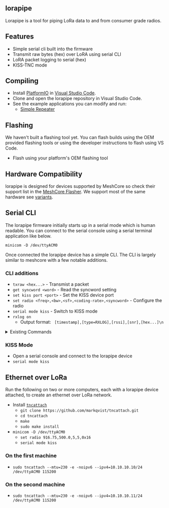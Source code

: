 ## lorapipe

Lorapipe is a tool for piping LoRa data to and from consumer grade radios.

## Features

 - Simple serial cli built into the firmware
 - Transmit raw bytes (hex) over LoRA using serial CLI
 - LoRA packet logging to serial (hex)
 - KISS-TNC mode

## Compiling
- Install [PlatformIO](https://docs.platformio.org) in [Visual Studio Code](https://code.visualstudio.com).
- Clone and open the lorapipe repository in Visual Studio Code.
- See the example applications you can modify and run:
  - [Simple Repeater](./examples/simple_repeater)

## Flashing

We haven't built a flashing tool yet. You can flash builds using the OEM provided flashing tools or using the developer instructions to flash using VS Code.

- Flash using your platform's OEM flashing tool


## Hardware Compatibility

lorapipe is designed for devices supported by MeshCore so check their support list in the [MeshCore Flasher](https://flasher.meshcore.co.uk). We support most of the same hardware see [variants](https://github.com/datapartyjs/lorapipe/tree/main/variants).

## Serial CLI

The lorapipe firmware initially starts up in a serial mode which is human readable. You can connect to the serial console using a serial terminal application like below.

`minicom -D /dev/ttyACM0`

Once connected the lorapipe device has a simple CLI. The CLI is largely similar to meshcore with a few notable additions.

### CLI additions

 * `txraw <hex...>` - Transmist a packet
 * `get syncword <word>` - Read the syncword setting
 * `set kiss port <port>` - Set the KISS device port
 * `set radio <freq>,<bw>,<sf>,<coding-rate>,<syncword>` - Configure the radio
 * `serial mode kiss` - Switch to KISS mode
 * `rxlog on`
   * Output format: ` [timestamp],[type=RXLOG],[rssi],[snr],[hex...]\n` 

 <details>
      <summary> Existing Commands</summary>

 * `reboot`
 * `clock sync`
 * `start ota`
 * `clock`
 * `time`
 * `tempradio`
 * `clear stats`
 * `get af`
 * `get agc.reset.interval`
 * `get name`
 * `get lat`
 * `get lon`
 * `get radio`
 * `get rxdelay`
 * `get txdelay`
 * `get tx`
 * `get freq`
 * `set af`
 * `set int.thresh`
 * `set agc.reset.interval`
 * `set name`
 * `set radio`
 * `set lat`
 * `set lon`
 * `set rxdelay`
 * `set txdelay`
 * `set tx`
 * `set freq`
 * `erase`
 * `ver`
 * `log start`
 * `log stop`
 * `rxlog on`
 * `rxlog off`
</details>

### KISS Mode

 * Open a serial console and connect to the lorapipe device
 * `serial mode kiss`

## Ethernet over LoRa

Run the following on two or more computers, each with a lorapipe device attached, to create an ethernet over LoRa network.

 * Install [`tncattach`](https://github.com/markqvist/tncattach)
   * `git clone https://github.com/markqvist/tncattach.git`
   * `cd tncattach`
   * `make`
   * `sudo make install`
 * `minicom -D /dev/ttyACM0`
   * `set radio 916.75,500.0,5,5,0x16`
   * `serial mode kiss`

### On the first machine

 * `sudo tncattach --mtu=230 -e -noipv6 --ipv4=10.10.10.10/24 /dev/ttyACM0 115200`

### On the second machine

 * `sudo tncattach --mtu=230 -e -noipv6 --ipv4=10.10.10.11/24 /dev/ttyACM0 115200`
